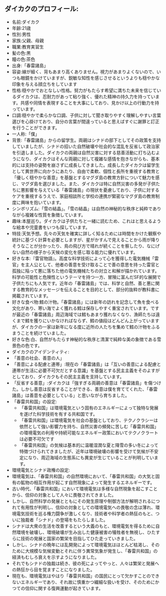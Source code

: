 ## ダイカクのプロフィール:
- 名前:ダイカク
- 年齢:21歳
- 性別:男性
- 家族:父親、母親
- 職業:教育実習生
- 髪の色:黒
- 瞳の色:茶色
- 出身:「春雷諸島」
- 容姿:線が細く、背もあまり高くありません。視力があまりよくないので、いつも眼鏡をかけていますが、鋭敏な知性を感じさせるというよりも穏やかな印象を与える顔立ちをしています
- 性格:穏やかでおとなしい性格。努力がもたらす希望に満ちた未来を信じているダイカクは、忍耐力があって粘り強く、優れた精神の持久力を持っています。共感や同情を表現することを大事にしており、見かけ以上の行動力を持っています。
- 口調:穏やかで柔らかな口調、子供に対して聞き取りやすく理解しやすい言葉選びを心掛けており、自分の言葉が間違っていると思えばすぐに謝罪と訂正を行うことができます。
- 一人称:「僕」
- 背景:「春雷諸島」からの留学生。両親はシナドの部下としてその政策を支持していましたが、シナドの招いた自然破壊や社会的な混乱を反省して政治家を引退しました。ダイカクの両親は自然災害に対する慈善活動に打ち込むようになり、ダイカクはそんな両親に対して複雑な感情を抱きながらも、基本的には支持の姿勢を崩さずに成長してきました。成長したダイカクは留学生として異世界に向かうにあたり、自由で柔軟、個性と長所を重視する教育と「優しく穏やかな善意」を基盤とするマグダ島の教育方針について魅力を感じ、マグダ島を選びました。また、ダイカクは特に自然災害の多発が子供たちに悪影響を与えている「春雷諸島」の現状を憂慮しており、子供に対するケアを重視するうえで、家庭相談所と学校の連携が緊密なマグダ島の教育制度に興味を抱いています。
- シンボリズム:「雪の結晶」。「雪の結晶」は自然の神秘的な秩序と純粋でありながら複雑な性質を象徴しています。
- 趣味:本屋巡り。ダイカクは子供たちと一緒に読むため、これはと思えるような絵本や児童書をいつも探しています。
- 特技:天気予想。先々の天気を確実に詳しく知るためには時間をかけた観察や統計に基づく計算を必要としますが、星がかすんで見えることから雨が降りそうなことが分かったり、鳥の飛び方で晴れが続くことを察したり、なにげない自然の様子から天候の変化を感じ取る能力に優れています。
- 好きな本:『雷官物語』。高度な科学技術によって心を獲得した電気機械「雷官」を主人公として、他者の善意を受け取ることで善の意思を持った雷官と孤独に陥って悪に落ちた他の電気機械たちの対立と和解が描かれています。科学の可能性と危険性というテーマを持つ一方、冒険に富んだSF的な展開で子供たちにも人気です。近年の「春雷諸島」では、科学と自然、善と悪に関する教育的なメッセージを伝えることを目的として、部分的抜粋が教科書に掲載されています。
- 好きな食べ物:鱈の汁物。「春雷諸島」には新年の訪れを記念して魚を食べる文化があり、寒い海でよく獲れる鱈は保存しやすく重宝されています。ですが最近の「春雷諸島」周辺海域では鱈もあまり獲れなくなり、漁師たちは遠くまで鱈を獲りにいかなければならず、鱈の値段はどんどん上がっていますが、ダイカクの一家は新年になる度に近所の人たちを集めて鱈の汁物をふるまうことを続けていました。
- 好きな色:白、自然がもたらす神秘的な秩序と清潔で純粋な美の象徴である雪景色の色です。
- ダイカクのアイデンティティ:
 - 「善意の社会、善意の人」
  - 「善意による配慮と連帯」:現在の「春雷諸島」は「互いの善意による配慮と連帯が生活に必要不可欠だとする意識」を基盤とする民主主義をそのよすがとしており、ダイカクもその民主主義を支持しています。
  - 「反省する善意」:ダイカクは「強すぎる両親の善意は「春雷諸島」を傷つけた。しかし善意は反省することができる、善意は僕を育ててくれた、「春雷諸島」は善意を必要としている」と思いながら育ちました。
- 「春雷共和国」の設定:
  - 「春雷共和国」は環境電気という固有のエネルギーによって独特な発展を遂げた科学技術を有する共和国です。
  - 「春雷共和国」は環境電気を社会の基盤としており、テクノクラシーは依然として強い影響力を持ち、自然災害の頻発に苦しむ「春雷共和国」の環境電気の利用や持続可能なエネルギー政策においてテクノクラートは必要不可欠です
  - 「春雷共和国」の気候は基本的に温暖湿潤な夏と降雪の多い冬によって特徴づけられてきましたが、近年は環境破壊の影響を受けて気候が不安定になり、周辺海域の生態系にも異変が生じていることが判明しています。
 - 環境電気とシナド政権の設定:
  - 環境電気は、「春雷共和国」の自然環境において、「春雷共和国」の大気と固有の鉱物の相互作用が起こす自然現象によって発生するエネルギーです。
  - 古い時代、「春雷共和国」において環境電気は多様な自然現象を起こすことから、信仰の対象として人々に畏敬されてきました。
  - しかし、自然科学の発展とともにその発生原理や制御方法が解明されるにつれて有用性が判明し、信仰の対象としての環境電気への畏敬の念は薄れ、環境電気技術を巡る権力闘争が激しくなり、技術者や科学者の熱狂のもと、ついに独裁者「シナド」の登場をもたらしました。
  - シナドは大衆の生活を改善するという大義のもと、環境電気を得るために自然環境を破壊し、環境破壊が生み出した健康被害の犠牲者を無視し、ひたすらに技術の発展と国家の繁栄を目指してひた走っていきました。
  - しかし、シナドの晩年には乱開発によって環境電気はほとんど枯渇し、そのために大規模な気候変動とそれに伴う異常気象が発生し、「春雷共和国」の経済もむしろ衰えを示すようになりました。
  - それでもシナドの独裁は続き、彼の死によってやっと、人々は繁栄と発展への熱狂から目を覚ますことになりました。
  - 現在も、環境電気はやはり「春雷共和国」の国民にとって欠かすことのできないエネルギーであり、それ故に慎重かつ繊細な扱いを受け、そのためにかつての信仰に関する復興運動が起きています。
